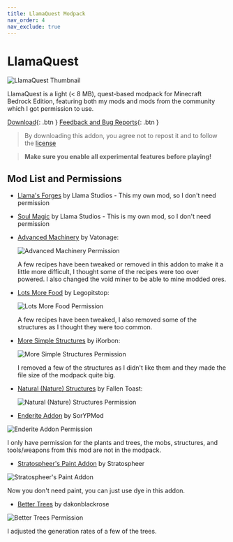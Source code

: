 ```yaml
---
title: LlamaQuest Modpack
nav_order: 4
nav_exclude: true
---
```


# LlamaQuest
![LlamaQuest Thumbnail](https://user-images.githubusercontent.com/31634240/115959601-f37fd900-a4da-11eb-9213-4ee456546a5e.jpg)

LlamaQuest is a light (< 8 MB), quest-based modpack for Minecraft Bedrock Edition, featuring both my mods and mods from the community which I got permission to use.

[Download](/llamaquest.mcaddon){: .btn } [Feedback and Bug Reports](https://docs.google.com/forms/d/e/1FAIpQLSeKr_PbqUBF1kBB8lWgr_bC1CY1TPUCAHrPu0u4AxsGWloGvQ/viewform){: .btn }

> By downloading this addon, you agree not to repost it and to follow the [license](/licensing.html)

> **Make sure you enable all experimental features before playing!**

## Mod List and Permissions
- [Llama's Forges](/llamas-forges.html) by Llama Studios - This my own mod, so I don't need permission
- [Soul Magic](/soul-magic.html) by Llama Studios - This is my own mod, so I don't need permission
- [Advanced Machinery](https://mcpedl.com/advanced-machinery/) by Vatonage: 

  ![Advanced Machinery Permission](https://user-images.githubusercontent.com/31634240/115959798-fc24df00-a4db-11eb-9be2-7692b9dde177.png)
  
  A few recipes have been tweaked or removed in this addon to make it a little more difficult, I thought some of the recipes were too over powered. I also changed the void miner to be able to mine modded ores.
- [Lots More Food](https://mcpedl.com/lots-more-food-bedrock-addon/) by Legopitstop:

  ![Lots More Food Permission](https://user-images.githubusercontent.com/31634240/115959862-4b6b0f80-a4dc-11eb-9567-54ead800d053.png)
  
  A few recipes have been tweaked, I also removed some of the structures as I thought they were too common.
- [More Simple Structures](https://mcpedl.com/more-simple-structures-addon/) by iKorbon:

  ![More Simple Structures Permission](https://user-images.githubusercontent.com/31634240/115959891-8705d980-a4dc-11eb-883c-d82c611e94e1.png)
  
  I removed a few of the structures as I didn't like them and they made the file size of the modpack quite big.
- [Natural (Nature) Structures](https://mcpedl.com/natural-nature-structures-addon/) by Fallen Toast:

  ![Natural (Nature) Structures Permission](https://user-images.githubusercontent.com/31634240/115959937-b9173b80-a4dc-11eb-963b-c73118b9e44e.png)
- [Enderite Addon](https://mcpedl.com/enderite-addon/) by SorYPMod

![Enderite Addon Permission](https://user-images.githubusercontent.com/31634240/115959959-d8ae6400-a4dc-11eb-8533-12b0c349c6d5.png)

  I only have permission for the plants and trees, the mobs, structures, and tools/weapons from this mod are not in the modpack.
- [Stratospheer's Paint Addon](https://mcpedl.com/coloured-bricks-n-planks/) by Stratospheer

![Stratospheer's Paint Addon](https://user-images.githubusercontent.com/31634240/115959987-0398b800-a4dd-11eb-8769-76a851473e06.png)

  Now you don't need paint, you can just use dye in this addon.
- [Better Trees](https://www.youtube.com/watch?v=cuN-bsObtAA) by dakonblackrose

![Better Trees Permission](https://user-images.githubusercontent.com/31634240/115960078-48bcea00-a4dd-11eb-8f18-bcf14229a066.png)

  I adjusted the generation rates of a few of the trees.

